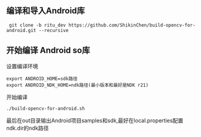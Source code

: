 ## 编译和导入Android库
```
 git clone -b ritu_dev https://github.com/ShikinChen/build-opencv-for-android.git --recursive
```

## 开始编译 Android so库 
设置编译环境
```
export ANDROID_HOME=sdk路径
export ANDROID_NDK_HOME=ndk路径(最小版本和最好是NDK r21)
```
开始编译
```
./build-opencv-for-android.sh
```
最后在out目录输出Android项目samples和sdk,最好在local.properties配置ndk.dir的ndk路径